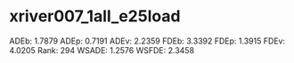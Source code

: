 # xriver007_1all_e25load

ADEb: 1.7879
ADEp: 0.7191
ADEv: 2.2359
FDEb: 3.3392
FDEp: 1.3915
FDEv: 4.0205
Rank: 294
WSADE: 1.2576
WSFDE: 2.3458